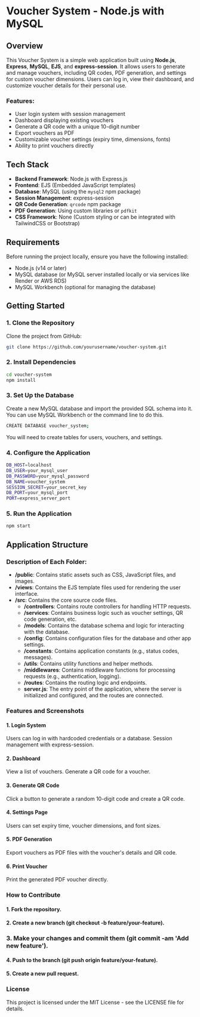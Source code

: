 # Voucher System - Node.js with MySQL

## Overview
This Voucher System is a simple web application built using **Node.js**, **Express**, **MySQL**, **EJS**, and **express-session**. It allows users to generate and manage vouchers, including QR codes, PDF generation, and settings for custom voucher dimensions. Users can log in, view their dashboard, and customize voucher details for their personal use.

### Features:
- User login system with session management
- Dashboard displaying existing vouchers
- Generate a QR code with a unique 10-digit number
- Export vouchers as PDF
- Customizable voucher settings (expiry time, dimensions, fonts)
- Ability to print vouchers directly

## Tech Stack
- **Backend Framework**: Node.js with Express.js
- **Frontend**: EJS (Embedded JavaScript templates)
- **Database**: MySQL (using the `mysql2` npm package)
- **Session Management**: express-session
- **QR Code Generation**: `qrcode` npm package
- **PDF Generation**: Using custom libraries or `pdfkit`
- **CSS Framework**: None (Custom styling or can be integrated with TailwindCSS or Bootstrap)

## Requirements
Before running the project locally, ensure you have the following installed:
- Node.js (v14 or later)
- MySQL database (or MySQL server installed locally or via services like Render or AWS RDS)
- MySQL Workbench (optional for managing the database)

## Getting Started

### 1. Clone the Repository

Clone the project from GitHub:

```bash
git clone https://github.com/yourusername/voucher-system.git
```

### 2. Install Dependencies

```bash
cd voucher-system
npm install
```

### 3. Set Up the Database

Create a new MySQL database and import the provided SQL schema into it. You can use MySQL Workbench or the command line to do this.

```bash
CREATE DATABASE voucher_system;
```
You will need to create tables for users, vouchers, and settings. 

### 4. Configure the Application

```bash
DB_HOST=localhost
DB_USER=your_mysql_user
DB_PASSWORD=your_mysql_password
DB_NAME=voucher_system
SESSION_SECRET=your_secret_key
DB_PORT=your_mysql_port
PORT=express_server_port
```

### 5. Run the Application

```bash
npm start
```

## Application Structure


### Description of Each Folder:


- **/public**: Contains static assets such as CSS, JavaScript files, and images.
- **/views**: Contains the EJS template files used for rendering the user interface.
- **/src**: Contains the core source code files.
  - **/controllers**: Contains route controllers for handling HTTP requests.
  - **/services**: Contains business logic such as voucher settings, QR code generation, etc.
  - **/models**: Contains the database schema and logic for interacting with the database.
  - **/config**: Contains configuration files for the database and other app settings.
  - **/constants**: Contains application constants (e.g., status codes, messages).
  - **/utils**: Contains utility functions and helper methods.
  - **/middlewares**: Contains middleware functions for processing requests (e.g., authentication, logging).
  - **/routes**: Contains the routing logic and endpoints.
  - **server.js**: The entry point of the application, where the server is initialized and configured, and the routes are connected.

### Features and Screenshots

#### 1. Login System
Users can log in with hardcoded credentials or a database.
Session management with express-session.
#### 2. Dashboard
View a list of vouchers.
Generate a QR code for a voucher.
#### 3. Generate QR Code
Click a button to generate a random 10-digit code and create a QR code.
#### 4. Settings Page
Users can set expiry time, voucher dimensions, and font sizes.
#### 5. PDF Generation
Export vouchers as PDF files with the voucher's details and QR code.
#### 6. Print Voucher
Print the generated PDF voucher directly.


### How to Contribute
#### 1. Fork the repository.
#### 2. Create a new branch (git checkout -b feature/your-feature).
### 3. Make your changes and commit them (git commit -am 'Add new feature').
#### 4. Push to the branch (git push origin feature/your-feature).
#### 5. Create a new pull request.

### License
This project is licensed under the MIT License - see the LICENSE file for details.